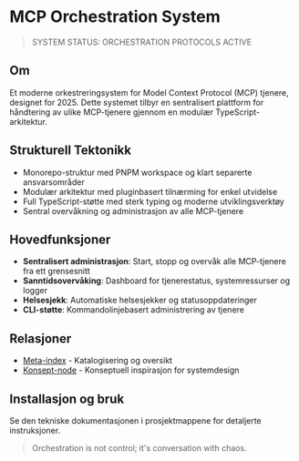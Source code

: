 # MCP Orchestration System

> SYSTEM STATUS: ORCHESTRATION PROTOCOLS ACTIVE

## Om

Et moderne orkestreringsystem for Model Context Protocol (MCP) tjenere, designet for 2025. Dette systemet tilbyr en sentralisert plattform for håndtering av ulike MCP-tjenere gjennom en modulær TypeScript-arkitektur.

## Strukturell Tektonikk

- Monorepo-struktur med PNPM workspace og klart separerte ansvarsområder
- Modulær arkitektur med pluginbasert tilnærming for enkel utvidelse
- Full TypeScript-støtte med sterk typing og moderne utviklingsverktøy
- Sentral overvåkning og administrasjon av alle MCP-tjenere

## Hovedfunksjoner

- **Sentralisert administrasjon**: Start, stopp og overvåk alle MCP-tjenere fra ett grensesnitt
- **Sanntidsovervåking**: Dashboard for tjenerestatus, systemressurser og logger
- **Helsesjekk**: Automatiske helsesjekker og statusoppdateringer
- **CLI-støtte**: Kommandolinjebasert administrering av tjenere

## Relasjoner

- [Meta-index](https://github.com/poisontr33s/poisontr33s) - Katalogisering og oversikt
- [Konsept-node](https://github.com/poisontr33s/PsychoNoir-Kontrapunkt) - Konseptuell inspirasjon for systemdesign

## Installasjon og bruk

Se den tekniske dokumentasjonen i prosjektmappene for detaljerte instruksjoner.

> Orchestration is not control; it's conversation with chaos.
